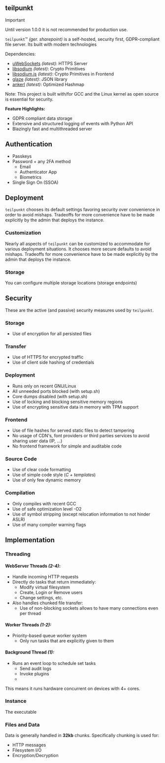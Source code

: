 ## teilpunkt

> [!IMPORTANT]
> Until version 1.0.0 it is not recommended for production use.


`teilpunkt`™ _(ger. sharepoint)_ is a self-hosted, security first, GDPR-compliant file server. Its built with modern
technologies

Dependencies:

- [uWebSockets](https://github.com/uNetworking/uWebSockets) _(latest)_: HTTPS Server
- [libsodium](https://github.com/jedisct1/libsodium) _(latest)_: Crypto Primitives
- [libsodium.js](https://github.com/jedisct1/libsodium.js) _(latest)_: Crypto Primitives in Frontend
- [glaze](https://github.com/stephenberry/glaze) _(latest)_: JSON library
- [ankerl](https://github.com/martinus/unordered_dense) _(latest)_: Optimized Hashmap

Note: This project is built with/for GCC and the Linux kernel as open source is essential for security.

**Feature Highlights:**

- GDPR compliant data storage
- Extensive and structured logging of events with Python API
- Blazingly fast and multithreaded server

## Authentication

- Passkeys
- Password + any 2FA method
    - Email
    - Authenticator App
    - Biometrics
- Single Sign On (SSOA)

## Deployment

`teilpunkt` chooses its default settings favoring security over convenience in order to avoid mishaps. Tradeoffs for
more convenience have to be made explicitly by the admin that deploys the instance.

### Customization

Nearly all aspects of `teilpunkt` can be customized to accommodate for various deployment situations. It chooses more
secure defaults to avoid mishaps. Tradeoffs for more convenience have to be made explicitly by the admin that deploys
the instance.

### Storage

You can configure multiple storage locations (storage endpoints)

## Security

These are the active (and passive) security measures used by `teilpunkt`.

### Storage

- Use of encryption for all persisted files

### Transfer

- Use of HTTPS for encrypted traffic
- Use of client side hashing of credentials

### Deployment

- Runs only on recent GNU/Linux
- All unneeded ports blocked (with setup.sh)
- Core dumps disabled (with setup.sh)
- Use of locking and blocking sensitive memory regions
- Use of encrypting sensitive data in memory with TPM support

### Frontend

- Use of file hashes for served static files to detect tampering
- No usage of CDN's, font providers or third parties services to avoid sharing user data (IP, ...)
- No frontend framework for simple and auditable code

### Source Code

- Use of clear code formatting
- Use of simple code style (_C + templates_)
- Use of only few dynamic memory

### Compilation

- Only compiles with recent GCC
- Use of safe optimization level -O2
- Use of symbol stripping (except relocation information to not hinder ASLR)
- Use of many compiler warning flags

## Implementation

### Threading

#### WebServer Threads _(2-4)_:

- Handle incoming HTTP requests
- Directly do tasks that return immediately:
    - Modify virtual filesystem
    - Create, Login or Remove users
    - Change settings, etc.
- Also handles chunked file transfer:
    - Use of non-blocking sockets allows to have many connections even per thread

#### Worker Threads _(1-2):_

- Priority-based queue worker system
    - Only run tasks that are explicitly given to them

#### Background Thread _(1):_

- Runs an event loop to schedule set tasks
    - Send audit logs
    - Invoke plugins
    -

This means it runs hardware concurrent on devices with 4+ cores.

### Instance

The executable

### Files and Data

Data is generally handled in **32kb** chunks. Specifically chunking is used for:

- HTTP messages
- Filesystem I/O
- Encryption/Decryption